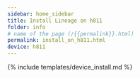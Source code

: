 ```yaml
---
sidebar: home_sidebar
title: Install Lineage on h811
folder: info
# name of the page (/{{permalink}}.html)
permalink: install_on_h811.html
device: h811
---
```

{% include templates/device_install.md %}
